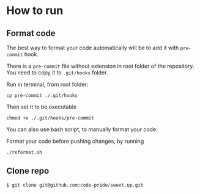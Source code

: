 #  How to run


## Format code

The best way to format your code automatically will be to add it with `pre-commit` hook.

There is a `pre-commit` file without extension in root folder of the repository. You need to copy it to `.git/hooks` folder.

Run in terminal, from root folder:

```
cp pre-commit ./.git/hooks
```

Then set it to be executable

```
chmod +x ./.git/hooks/pre-commit
```

You can also use bash script, to manually format your code.

Format your code before pushing changes, by running

```
./reformat.sh
```


## Clone repo
```
$ git clone git@github.com:code-pride/sweet.up.git 
```






